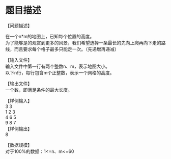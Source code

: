# 题目描述


<p class="MsoNormal">
	【问题描述】
</p>
<p class="MsoNormal">
	在一个n*m的地图上，已知每个位置的高度。<br/>
为了能够是的观赏到更多的风景，我们希望选择一条最长的先向上爬再向下走的路线，而且要求每个格子最多只能走一次。（先递增再递减）
</p>
<p class="MsoNormal">
	【输入文件】<br/>
输入文件中第一行有两个整数n、m，表示地图大小。<br/>
以下n行，每行包含m个正整数，表示一个网格的高度。
</p>
<p class="MsoNormal">
	【输出文件】<br/>
一个数，即满足条件的最大长度。
</p>
<p class="MsoNormal">
	【样例输入】<br/>
3 3<br/>
1 2 3<br/>
4 6 5<br/>
9 8 7<br/>
【样例输出】<br/>
8
</p>
<p class="MsoNormal">
	【数据规模】<br/>
对于100%的数据：1&lt;=n、m&lt;=60
</p>
